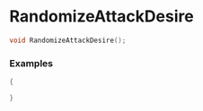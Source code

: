 # RandomizeAttackDesire
```cpp - C++
void RandomizeAttackDesire();
```

### Examples
```cpp - C++
{

}
```

